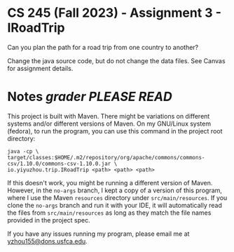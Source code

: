 # CS 245 (Fall 2023) - Assignment 3 - IRoadTrip

Can you plan the path for a road trip from one country to another?

Change the java source code, but do not change the data files. See Canvas for assignment details.

# Notes *grader PLEASE READ*

This project is built with Maven. There might be variations on
different systems and/or different versions of Maven. On my GNU/Linux
system (fedora), to run the program, you can use this command in the
project root directory:

```shell
java -cp \
target/classes:$HOME/.m2/repository/org/apache/commons/commons-csv/1.10.0/commons-csv-1.10.0.jar \
io.yiyuzhou.trip.IRoadTrip <path> <path> <path>
```

If this doesn't work, you might be running a different version of
Maven. However, in the `no-args` branch, I kept a copy of a version of
this program, where I use the Maven `resources` directory under
`src/main/resources`. If you clone the `no-args` branch and run it
with your IDE, it will automatically read the files from
`src/main/resources` as long as they match the file names provided in
the project spec.

If you have any issues running my program, please email me at
<yzhou155@dons.usfca.edu>.
